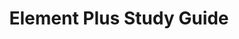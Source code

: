 ---
layout: home

title: Element Plus Study Guide
titleTemplate: Master Component Library Development

hero:
  name: Element Plus
  text: Study Guide
  tagline: Deep Learning Plan for Mastering Component Library Development
  image:
    src: /images/hero.png
    alt: Element Plus Study Guide
  actions:
    - theme: brand
      text: Get Started
      link: /en/element-plus-study-guide
    - theme: alt
      text: View on GitHub
      link: https://github.com/shingle666/element-plus-study
    - theme: alt
      text: 中文版
      link: /zh/

features:
  - icon: 🚀
    title: Systematic Learning
    details: Learn the design philosophy, architecture, and implementation of Element Plus from basic concepts to advanced applications
  - icon: 🧩
    title: Component Analysis
    details: Deep dive into each component's implementation principles, source code structure, and best practices
  - icon: 🛠️
    title: Practical Cases
    details: Learn how to efficiently use and extend Element Plus in enterprise applications through real-world projects
  - icon: 🔍
    title: Performance Optimization
    details: Master key techniques for component library performance optimization to improve application responsiveness
  - icon: 🌐
    title: Ecosystem Integration
    details: Explore deep integration of Element Plus with the Vue ecosystem, including routing, state management, and build tools
  - icon: 🤝
    title: Open Source Contribution
    details: Learn how to contribute to open source projects to enhance your technical influence and career development
---